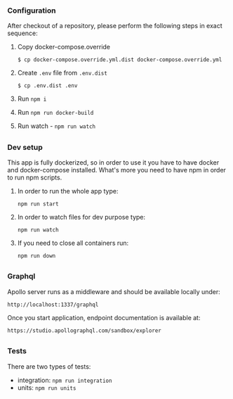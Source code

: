 

### Configuration

After checkout of a repository, please perform the following steps in exact sequence:

1. Copy docker-compose.override
    ```
    $ cp docker-compose.override.yml.dist docker-compose.override.yml
    ```

2. Create `.env` file from `.env.dist`
    ```
    $ cp .env.dist .env
    ```

3. Run `npm i`

4. Run `npm run docker-build`

5. Run watch - `npm run watch`

##

### Dev setup

This app is fully dockerized, so in order to use it you have to have docker and docker-compose installed. What's more you need to have npm in order to run npm scripts.

1. In order to run the whole app type:

    ```
    npm run start
    ```

2. In order to watch files for dev purpose type:

    ```
    npm run watch
    ```

3. If you need to close all containers run:

    ```
    npm run down
    ```

##

### Graphql

Apollo server runs as a middleware and should be available locally under:
```
http://localhost:1337/graphql
```

Once you start application, endpoint documentation is available at:

```
https://studio.apollographql.com/sandbox/explorer
```

##


### Tests

There are two types of tests:

- integration: `npm run integration`
- units: `npm run units`

##
